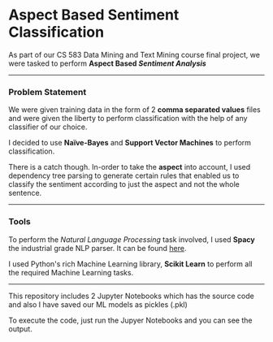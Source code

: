 # Aspect Based Sentiment Classification

As part of our CS 583 Data Mining and Text Mining course final project, we were tasked to perform **Aspect Based *Sentiment Analysis***

---
### Problem Statement

We were given training data in the form of 2 **comma separated values** files and were given the liberty to perform classification with the help of any classifier of our choice.

I decided to use **Naïve-Bayes** and **Support Vector Machines** to perform classification.

There is a catch though. In-order to take the **aspect** into account, I used dependency tree parsing to generate certain rules that enabled us to classify the sentiment according to just the aspect and not the whole sentence.

---
### Tools

To perform the *Natural Language Processing* task involved, I used **Spacy** the industrial grade NLP parser. It can be found [here](https://spacy.io/).

I used Python's rich Machine Learning library, **Scikit Learn** to perform all the required Machine Learning tasks.

---

This repository includes 2 Jupyter Notebooks which has the source code and also I have saved our ML models as pickles (.pkl)

To execute the code, just run the Jupyer Notebooks and you can see the output.
